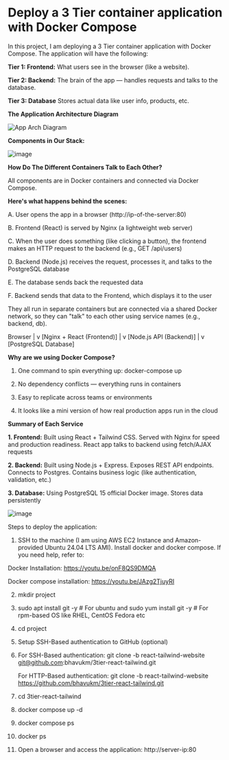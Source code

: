 # Deploy a 3 Tier container application with Docker Compose
 
In this project, I am deploying a 3 Tier container application with Docker Compose. The application will have the following:

**Tier 1: Frontend:** What users see in the browser (like a website).

**Tier 2: Backend:** The brain of the app — handles requests and talks to the database.

**Tier 3: Database** Stores actual data like user info, products, etc.

**The Application Architecture Diagram**

![App Arch Diagram](https://github.com/user-attachments/assets/42744ad9-8a91-418f-bc1d-c7ac665ecaf1)

**Components in Our Stack:**

![image](https://github.com/user-attachments/assets/ee808b97-a2c1-4f1c-a40d-9f6b3ad478cf)

**How Do The Different Containers Talk to Each Other?**

All components are in Docker containers and connected via Docker Compose.

**Here's what happens behind the scenes:**

A. User opens the app in a browser (http://ip-of-the-server:80)

B. Frontend (React) is served by Nginx (a lightweight web server)

C. When the user does something (like clicking a button), the frontend makes an HTTP request to the backend (e.g., GET /api/users)

D. Backend (Node.js) receives the request, processes it, and talks to the PostgreSQL database

E. The database sends back the requested data

F. Backend sends that data to the Frontend, which displays it to the user

They all run in separate containers but are connected via a shared Docker network, so they can "talk" to each other using service names (e.g., backend, db).

Browser
   |
   v
[Nginx + React (Frontend)]
   |
   v
[Node.js API (Backend)]
   |
   v
[PostgreSQL Database]

**Why are we using Docker Compose?**

1. One command to spin everything up: docker-compose up

2. No dependency conflicts — everything runs in containers

3. Easy to replicate across teams or environments

4. It looks like a mini version of how real production apps run in the cloud

**Summary of Each Service**

**1. Frontend:** Built using React + Tailwind CSS. Served with Nginx for speed and production readiness. React app talks to backend using fetch/AJAX requests

**2. Backend:** Built using Node.js + Express. Exposes REST API endpoints. Connects to Postgres. Contains business logic (like authentication, validation, etc.)

**3. Database:** Using PostgreSQL 15 official Docker image. Stores data persistently

![image](https://github.com/user-attachments/assets/d11f159b-3bfa-4def-b968-622b4f359482)

Steps to deploy the application:

1. SSH to the machine (I am using AWS EC2 Instance and Amazon-provided Ubuntu 24.04 LTS AMI). Install docker and docker compose. If you need help, refer to:

Docker Installation: https://youtu.be/onF8QS9DMQA

Docker compose installation: https://youtu.be/JAzg2TjuyRI

2. mkdir project

3. sudo apt install git -y # For ubuntu and sudo yum install git -y # For rpm-based OS like RHEL, CentOS Fedora etc

4. cd project

5. Setup SSH-Based authentication to GitHub (optional)

6. For SSH-Based authentication: git clone -b react-tailwind-website git@github.com:bhavukm/3tier-react-tailwind.git

   For HTTP-Based authentication: git clone -b react-tailwind-website https://github.com/bhavukm/3tier-react-tailwind.git

7. cd 3tier-react-tailwind

8. docker compose up -d

9. docker compose ps
  
10. docker ps

11. Open a browser and access the application: http://server-ip:80
